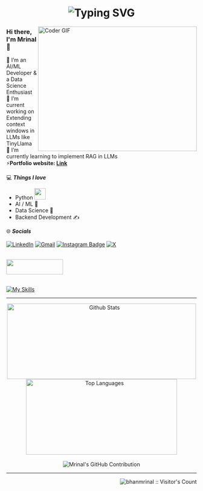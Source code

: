 <h1 align="center"><img src="https://readme-typing-svg.demolab.com?font=Fira+Code&pause=1000&color=9B72FF&random=false&width=435&lines=%22Learning%2C+Living%2C+Leveling+Up.%22" alt="Typing SVG" />
</h1>

<img align="right" src="https://github.com/rajaprerak/rajaprerak/blob/master/developer.gif" alt="Coder GIF" width="420" height="330">

### Hi there, I'm Mrinal 👋
🔭 I’m an AI/ML Developer & a Data Science Enthusiast<br>
🎯 I’m current working on Extending context windows in LLMs like TinyLlama<br>
🌱 I’m currently learning to implement RAG in LLMs <br>
⚡**Portfolio website: [Link](https://bhanmrinal-github-io.vercel.app/)**

💻 ***Things I love***
- Python <img src="https://media.giphy.com/media/WUlplcMpOCEmTGBtBW/giphy.gif" width="30">
- AI / ML 🤖
- Data Science 🔬
- Backend Development ✍️

    

🌐 ***Socials***<br><br>
[![LinkedIn](https://img.shields.io/badge/linkedin-%230077B5.svg?style=for-the-badge&logo=linkedin&logoColor=white)](https://www.linkedin.com/in/mrinal-bhan/)
[![Gmail](https://img.shields.io/badge/Gmail-D14836?style=for-the-badge&logo=gmail&logoColor=white)](mailto:bhanmrinal@gmail.com) 
[![Instagram Badge](https://img.shields.io/badge/Instagram-E4405F?style=for-the-badge&logo=instagram&logoColor=white)](https://www.instagram.com/mrinalbhan/)
[![X](https://img.shields.io/badge/X-%23000000.svg?style=for-the-badge&logo=X&logoColor=white)](https://twitter.com/oompaloompa)
<br><br>



<img width="150" height="40" src="https://github.com/vinodjangid07/vinodjangid07/assets/86096184/96fc909c-2e49-4d81-8f7e-b46471d60e53">
<br>
<br>

[![My Skills](https://skillicons.dev/icons?i=py,cpp,django,mysql,opencv,r,selenium,fastapi,flask,git,github,graphql,html,css,jquery,latex,matlab,mongodb,anaconda,aws,azure,firebase,gcp,linux,notion,obsidian,powershell,sklearn,tensorflow,vscode)](https://skillicons.dev)



___

<div align="center">
  <img alt="Github Stats" src="https://github-readme-streak-stats.herokuapp.com/?user=bhanmrinal&show_icons=true&include_all_commits=true&count_private=true&theme=chartreuse-dark&bg_color=282c34&hide_border=true" height="200" width = "500" />
  <img alt="Top Languages" src="https://github-readme-stats.vercel.app/api/top-langs/?username=bhanmrinal&langs_count=6&layout=compact&theme=chartreuse-dark&hide_border=true" height="200" width = "400" />
</div>

<br />

<div align="center">
<!--   <img alt="Mrinal Bhan's GitHub | Stats" src="https://stats.quine.sh/bhanmrinal/github?theme=dark" /> -->
  <img src="http://github-profile-summary-cards.vercel.app/api/cards/profile-details?username=bhanmrinal&theme=github_dark" alt="Mrinal's GitHub Contribution" /> 
  </a>
</div>

___

<img align="right" src="https://profile-counter.glitch.me/{bhanmrinal}/count.svg" alt="bhanmrinal :: Visitor's Count" />

